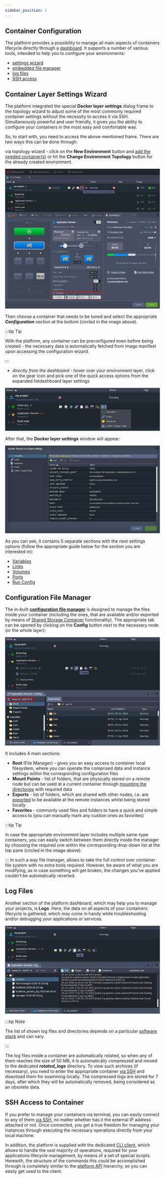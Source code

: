 ```yaml
---
sidebar_position: 1
---
```


## Container Configuration

The platform provides a possibility to manage all main aspects of containers lifecycle directly through a [dashboard](1). It supports a number of various tools, intended to help you to configure your environments:

- [settings wizard](1)
- [embedded file manager](1)
- [log files](1)
- [SSH access](1)

## Container Layer Settings Wizard

The platform integrated the special **Docker layer settings** dialog frame to the topology wizard to adjust some of the most commonly required container settings without the necessity to access it via SSH. Simultaneously powerful and user friendly, it gives you the ability to configure your containers in the most easy and comfortable way.

So, to start with, you need to access the above-mentioned frame. There are two ways this can be done through:

via topology wizard - click on the **New Environment** button and [add the needed container(s)](1) or hit the **Change Environment Topology** button for the already created environment.

![Locale Dropdown](./img/ConfigurationTools/01-topology-wizard-layer-configuration.png)

Then choose a container that needs to be tuned and select the appropriate ***Configuration*** section at the bottom (circled in the image above).


:::tip Tip 

With the platform, any container can be preconfigured even before being created - the necessary data is automatically fetched from image manifest upon accessing the configuration wizard.

:::

- *directly from the dashboard* - hover over your environment layer, click on the gear icon and pick one of the quick access options from the expanded listdashboard layer settings

![Locale Dropdown](./img/ConfigurationTools/02-dashboard-layer-configurations.png)

After that, the **Docker layer settings** window will appear:

![Locale Dropdown](./img/ConfigurationTools/03-layer-settings-window.png)

As you can see, it contains 5 separate sections with the next settings options (follow the appropriate guide below for the section you are interested in):

- [Variables](1)
- [Links](1)
- [Volumes](1)
- [Ports](1)
- [Run Config](1)

## Configuration File Manager

The in-built **[configuration file manager](1)** is designed to manage the files inside your container (including the ones, that are available and/or exported by means of [Shared Storage Container](1) functionality). The appropriate tab can be opened by clicking on the **Config** button next to the necessary node (or the whole layer):

![Locale Dropdown](./img/ConfigurationTools/04-configuration-file-manager.png)

It includes 4 main sections:

- **Root** (File Manager) - gives you an easy access to container local filesystem, where you can operate the comprised data and instance settings within the corresponding configuration files
- **Mount Points** - list of folders, that are physically stored on a remote node but can be used at a current container through [mounting the directories](1) with required data
- **Exports** - list of folders, which are shared with other nodes, i.e. are [exported](1) to be available at the remote instances whilst being stored locally
- **Favorites** - commonly used files and folders to have a quick and simple access to (you can manually mark any custom ones as favorites)

:::tip Tip

In case the appropriate environment layer includes multiple same-type containers, you can easily switch between them directly inside the manager by choosing the required one within the corresponding drop-down list at the top pane (circled in the image above).

:::
In such a way file manager, allows to take the full control over container file system with no extra tools required. However, be aware of what you are modifying, as in case something will get broken, the changes you’ve applied couldn’t be automatically reverted.

## Log Files
Another section of the platform dashboard, which may help you to manage your projects, is **Logs**. Here, the data on all aspects of your containers lifecycle is gathered, which may come in handy while troubleshooting and/or debugging your applications or services.

![Locale Dropdown](./img/ConfigurationTools/05-node-log-manager.png) 

:::tip Note 

The list of shown log files and directories depends on a particular [software stack](1) and can vary.

:::

The log files inside a container are automatically rotated, so when any of them reaches the size of 50 MB, it is automatically compressed and moved to the dedicated ***rotated_logs*** directory. To view such archives (if necessary), you need to enter the appropriate container [via SSH](1) and download them for examining locally. The compressed logs are stored for 7 days, after which they will be automatically removed, being considered as an obsolete data.

## SSH Access to Container
If you prefer to manage your containers via terminal, you can easily connect to any of them [via SSH](1), no matter whether has it the external IP address attached or not. Once connected, you get a true freedom for managing your instances through executing the necessary operations directly from your local machine.

In addition, the platform is supplied with the dedicated [CLI client](1), which allows to handle the vast majority of operations, required for your applications lifecycle management, by means of a set of special scripts. Herewith, the structure of the commands this could be accomplished through is completely similar to the [platform API](1) hierarchy, so you can easily get used to the client.
